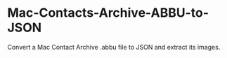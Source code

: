 # Mac-Contacts-Archive-ABBU-to-JSON
Convert a Mac Contact Archive .abbu file to JSON and extract its images.
